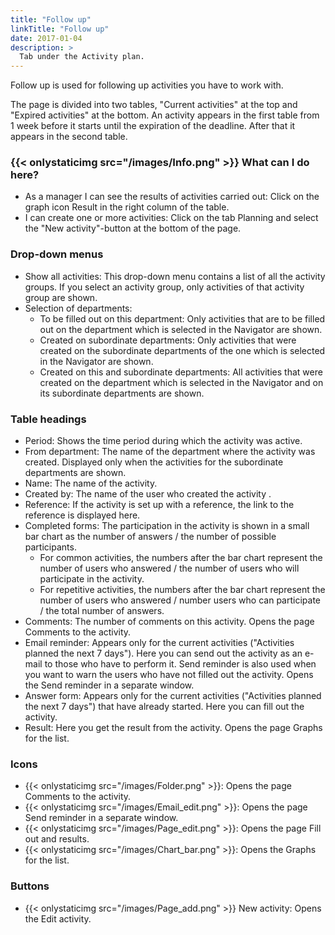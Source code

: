 ```yaml
---
title: "Follow up"
linkTitle: "Follow up"
date: 2017-01-04
description: >
  Tab under the Activity plan.
---
```

Follow up is used for following up activities you have to work with.

The page is divided into two tables, "Current activities" at the top and "Expired activities" at the bottom. An activity appears in the first table from 1 week before it starts until the expiration of the deadline. After that it appears in the second table.

### {{< onlystaticimg src="/images/Info.png" >}} What can I do here?

- As a manager I can see the results of activities carried out: Click on the graph icon Result in the right column of the table.
- I can create one or more activities: Click on the tab Planning and select the "New activity"-button at the bottom of the page.

### Drop-down menus

- Show all activities: This drop-down menu contains a list of all the activity groups. If you select an activity group, only activities of that activity group are shown.
- Selection of departments:
  - To be filled out on this department: Only activities that are to be filled out on the department which is selected in the Navigator are shown.
  - Created on subordinate departments: Only activities that were created on the subordinate departments of the one which is selected in the Navigator are shown.
  - Created on this and subordinate departments: All activities that were created on the department which is selected in the Navigator and on its subordinate departments are shown.

### Table headings

- Period: Shows the time period during which the activity was active.
- From department: The name of the department where the activity was created. Displayed only when the activities for the subordinate departments are shown.
- Name: The name of the activity.
- Created by: The name of the user who created the activity .
- Reference: If the activity is set up with a reference, the link to the reference is displayed here.
- Completed forms: The participation in the activity is shown in a small bar chart as the number of answers / the number of possible participants.
  - For common activities, the numbers after the bar chart represent the number of users who answered / the number of users who will participate in the activity.
  - For repetitive activities, the numbers after the bar chart represent the number of users who answered / number users who can participate / the total number of answers.
- Comments: The number of comments on this activity. Opens the page Comments to the activity.
- Email reminder: Appears only for the current activities ("Activities planned the next 7 days"). Here you can send out the activity as an e-mail to those who have to perform it. Send reminder is also used when you want to warn the users who have not filled out the activity. Opens the Send reminder in a separate window.
- Answer form: Appears only for the current activities ("Activities planned the next 7 days") that have already started. Here you can fill out the activity.
- Result: Here you get the result from the activity. Opens the page Graphs for the list.

### Icons

- {{< onlystaticimg src="/images/Folder.png" >}}: Opens the page Comments to the activity.
- {{< onlystaticimg src="/images/Email_edit.png" >}}: Opens the page Send reminder in a separate window.
- {{< onlystaticimg src="/images/Page_edit.png" >}}: Opens the page Fill out and results.
- {{< onlystaticimg src="/images/Chart_bar.png" >}}: Opens the Graphs for the list.

### Buttons

- {{< onlystaticimg src="/images/Page_add.png" >}} New activity: Opens the Edit activity.
